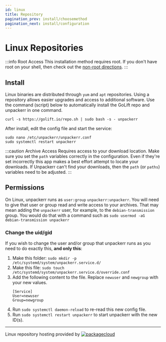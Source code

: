 ```yaml
---
id: linux
title: Repository
pagination_prev: install/choosemethod
pagination_next: install/configuration
---
```


# Linux Repositories

:::info Root Access
This installation method requires root. If you don't have root on your shell,
then check out the <a href="/docs/install/seedbox">non-root directions</a>.
:::

## Install

Linux binaries are distributed through `yum` and `apt` repositories.
Using a repository allows easier upgrades and access to additional software.
Use the command (script) below to automatically install the GoLift repo and
unpackerr in one command.

```shell
curl -s https://golift.io/repo.sh | sudo bash -s - unpackerr
```

After install, edit the config file and start the service:

```shell
sudo nano /etc/unpackerr/unpackerr.conf
sudo systemctl restart unpackerr
```

:::caution Archive Access
Requires access to your download location.
Make sure you set the `path` variables correctly in the configuration.
Even if they're set incorrectly this app makes a best effort attempt to
locate your downloads. If Unpackerr can't find your downloads, then the
`path` (or `paths`) variables need to be adjusted.
:::

## Permissions

On Linux, unpackerr runs as `user:group` `unpackerr:unpackerr`. You will need to give that
user or group read and write access to your archives. That may mean adding the `unpackerr`
user, for example, to the `debian-transmission` group.
You would do that with a command such as `sudo usermod -aG debian-transmission unpackerr`

### Change the uid/gid

If you wish to change the user and/or group that unpackerr runs as you need to do exactly this, **and only this**:

1. Make this folder: `sudo mkdir -p /etc/systemd/system/unpackerr.service.d/`
1. Make this file: `sudo touch /etc/systemd/system/unpackerr.service.d/override.conf`
1. Add the following content to the file. Replace `newuser` and `newgroup` with your new values.
   ```systemd
   [Service]
   User=newuser
   Group=newgroup
   ```
1. Run `sudo systemctl daemon-reload` to re-read this new config file.
1. Run `sudo systemctl restart unpackerr` to start unpackerr with the new ID(s).

---

Linux repository hosting provided by
[![packagecloud](https://docs.golift.io/integrations/packagecloud-full.png "PackageCloud.io")](http://packagecloud.io)
